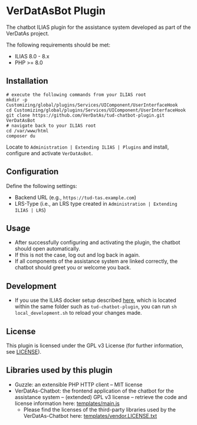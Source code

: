 # VerDatAsBot Plugin

The chatbot ILIAS plugin for the assistance system developed as part of the VerDatAs project.

The following requirements should be met:

* ILIAS 8.0 - 8.x
* PHP >= 8.0

## Installation

``` shell
# execute the following commands from your ILIAS root
mkdir -p Customizing/global/plugins/Services/UIComponent/UserInterfaceHook
cd Customizing/global/plugins/Services/UIComponent/UserInterfaceHook
git clone https://github.com/VerDatAs/tud-chatbot-plugin.git VerDatAsBot
# navigate back to your ILIAS root
cd /var/www/html
composer du
```

Locate to `Administration | Extending ILIAS | Plugins` and install, configure and activate `VerDatAsBot`.

## Configuration

Define the following settings:

* Backend URL (e.g., `https://tud-tas.example.com`)
* LRS-Type (i.e., an LRS type created in `Administration | Extending ILIAS | LRS`)

## Usage

* After successfully configuring and activating the plugin, the chatbot should open automatically.
* If this is not the case, log out and log back in again.
* If all components of the assistance system are linked correctly, the chatbot should greet you or welcome you back.

## Development

* If you use the ILIAS docker setup described [here](https://github.com/VerDatAs/all-ilias), which is located within the
  same folder such as `tud-chatbot-plugin`, you can run `sh local_development.sh` to reload your changes made.

## License

This plugin is licensed under the GPL v3 License (for further information, see [LICENSE](LICENSE)).

## Libraries used by this plugin

* Guzzle: an extensible PHP HTTP client – MIT license
* VerDatAs-Chatbot: the frontend application of the chatbot for the assistance system – (extended) GPL v3 license – retrieve the code and license information here: [templates/main.js](templates/main.js)
  * Please find the licenses of the third-party libraries used by the VerDatAs-Chatbot here: [templates/vendor.LICENSE.txt](templates/vendor.LICENSE.txt)
